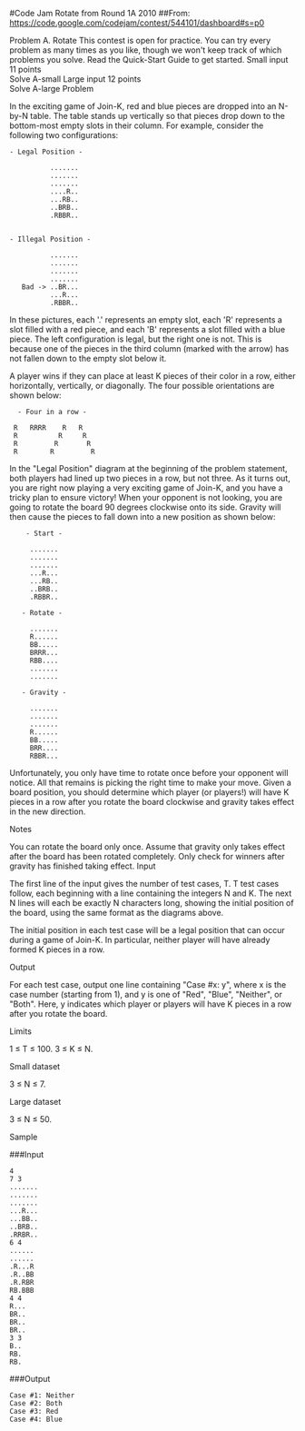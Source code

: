 #Code Jam Rotate from Round 1A 2010
##From:  https://code.google.com/codejam/contest/544101/dashboard#s=p0

Problem A. Rotate
This contest is open for practice. You can try every problem as many times as you like, though we won't keep track of which problems you solve. Read the Quick-Start Guide to get started.
Small input
11 points	
Solve A-small
Large input
12 points	
Solve A-large
Problem

In the exciting game of Join-K, red and blue pieces are dropped into an N-by-N table. The table stands up vertically so that pieces drop down to the bottom-most empty slots in their column. For example, consider the following two configurations:

```
- Legal Position -

          .......
          .......
          .......
          ....R..
          ...RB..
          ..BRB..
          .RBBR..
          
```
```
- Illegal Position -

          .......
          .......
          .......
          .......
   Bad -> ..BR...
          ...R...
          .RBBR..
```
          
In these pictures, each '.' represents an empty slot, each 'R' represents a slot filled with a red piece, and each 'B' represents a slot filled with a blue piece. The left configuration is legal, but the right one is not. This is because one of the pieces in the third column (marked with the arrow) has not fallen down to the empty slot below it.

A player wins if they can place at least K pieces of their color in a row, either horizontally, vertically, or diagonally. The four possible orientations are shown below:

      - Four in a row -

     R   RRRR    R   R
     R          R     R
     R         R       R
     R        R         R
In the "Legal Position" diagram at the beginning of the problem statement, both players had lined up two pieces in a row, but not three.
As it turns out, you are right now playing a very exciting game of Join-K, and you have a tricky plan to ensure victory! When your opponent is not looking, you are going to rotate the board 90 degrees clockwise onto its side. Gravity will then cause the pieces to fall down into a new position as shown below:

```
    - Start -

     .......
     .......
     .......
     ...R...
     ...RB..
     ..BRB..
     .RBBR..
```
```
   - Rotate -

     .......
     R......
     BB.....
     BRRR...
     RBB....
     .......
     .......
```
```
   - Gravity -

     .......
     .......
     .......
     R......
     BB.....
     BRR....
     RBBR...
```
Unfortunately, you only have time to rotate once before your opponent will notice.
All that remains is picking the right time to make your move. Given a board position, you should determine which player (or players!) will have K pieces in a row after you rotate the board clockwise and gravity takes effect in the new direction.

Notes

You can rotate the board only once.
Assume that gravity only takes effect after the board has been rotated completely.
Only check for winners after gravity has finished taking effect.
Input

The first line of the input gives the number of test cases, T. T test cases follow, each beginning with a line containing the integers N and K. The next N lines will each be exactly N characters long, showing the initial position of the board, using the same format as the diagrams above.

The initial position in each test case will be a legal position that can occur during a game of Join-K. In particular, neither player will have already formed K pieces in a row.

Output

For each test case, output one line containing "Case #x: y", where x is the case number (starting from 1), and y is one of "Red", "Blue", "Neither", or "Both". Here, y indicates which player or players will have K pieces in a row after you rotate the board.

Limits

1 ≤ T ≤ 100.
3 ≤ K ≤ N.

Small dataset

3 ≤ N ≤ 7.

Large dataset

3 ≤ N ≤ 50.

Sample


###Input 
``` 
4
7 3
.......
.......
.......
...R...
...BB..
..BRB..
.RRBR..
6 4
......
......
.R...R
.R..BB
.R.RBR
RB.BBB
4 4
R...
BR..
BR..
BR..
3 3
B..
RB.
RB.
```

###Output
```
Case #1: Neither
Case #2: Both
Case #3: Red
Case #4: Blue
```

